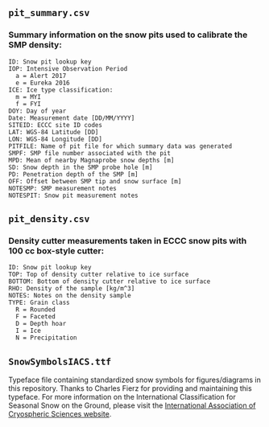 ## **`pit_summary.csv`**
### Summary information on the snow pits used to calibrate the SMP density:
```
ID: Snow pit lookup key
IOP: Intensive Observation Period
  a = Alert 2017 
  e = Eureka 2016
ICE: Ice type classification:
  m = MYI
  f = FYI
DOY: Day of year
Date: Measurement date [DD/MM/YYYY]
SITEID: ECCC site ID codes
LAT: WGS-84 Latitude [DD]
LON: WGS-84 Longitude [DD]
PITFILE: Name of pit file for which summary data was generated
SMPF: SMP file number associated with the pit
MPD: Mean of nearby Magnaprobe snow depths [m]
SD: Snow depth in the SMP probe hole [m] 
PD: Penetration depth of the SMP [m]
OFF: Offset between SMP tip and snow surface [m]
NOTESMP: SMP measurement notes
NOTESPIT: Snow pit measurement notes
```

## **`pit_density.csv`**
### Density cutter measurements taken in ECCC snow pits with 100 cc box-style cutter:
```
ID: Snow pit lookup key	
TOP: Top of density cutter relative to ice surface
BOTTOM: Bottom of density cutter relative to ice surface
RHO: Density of the sample [kg/m^3]
NOTES: Notes on the density sample
TYPE: Grain class
  R = Rounded 
  F = Faceted
  D = Depth hoar
  I = Ice 
  N = Precipitation
```

## **`SnowSymbolsIACS.ttf`**

Typeface file containing standardized snow symbols for figures/diagrams in this repository. 
Thanks to Charles Fierz for providing and maintaining this typeface. 
For more information on the International Classification for Seasonal Snow on the Ground, please visit the [International Association of Cryospheric Sciences website](https://cryosphericsciences.org/publications/snow-classification/).
